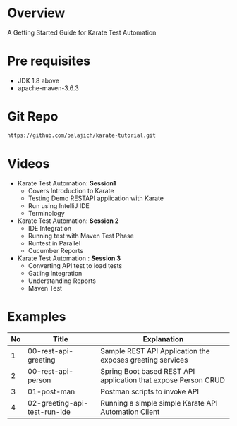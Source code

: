 # Overview
A Getting Started Guide for Karate Test Automation 
# Pre requisites
- JDK 1.8 above
- apache-maven-3.6.3
# Git Repo
```bash
https://github.com/balajich/karate-tutorial.git
```
# Videos
- Karate  Test Automation: **Session1**
  - Covers Introduction to Karate
  - Testing Demo RESTAPI application with Karate
  - Run using IntelliJ IDE
  - Terminology
- Karate  Test Automation: **Session 2**
  - IDE Integration
  - Running test with Maven Test Phase
  - Runtest in Parallel
  - Cucumber Reports
- Karate Test Automation : **Session 3**
  - Converting API test to load tests
  - Gatling Integration
  - Understanding Reports
  - Maven Test
# Examples
| No  | Title | Explanation                                                    |
|-----|-------|----------------------------------------------------------------|
| 1   |   00-rest-api-greeting    | Sample REST API Application the exposes greeting services      | 
| 2   |00-rest-api-person        | Spring Boot based REST API application that expose Person CRUD |
| 3   |         01-post-man           | Postman scripts to invoke API                                  |
| 4   |          02-greeting-api-test-run-ide                     | Running a simple simple Karate API Automation Client           |


